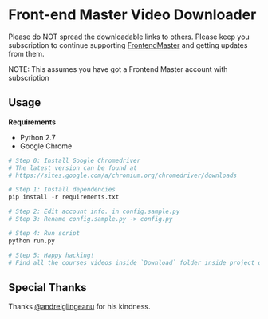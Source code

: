 # Front-end Master Video Downloader

Please do NOT spread the downloadable links to others. Please keep you subscription to continue supporting [FrontendMaster](https://frontendmasters.com/) and getting updates from them.

NOTE: This assumes you have got a Frontend Master account with subscription

## Usage

**Requirements**

- Python 2.7
- Google Chrome

```python
# Step 0: Install Google Chromedriver
# The latest version can be found at 
# https://sites.google.com/a/chromium.org/chromedriver/downloads

# Step 1: Install dependencies
pip install -r requirements.txt

# Step 2: Edit account info. in config.sample.py
# Step 3: Rename config.sample.py -> config.py

# Step 4: Run script
python run.py

# Step 5: Happy hacking!
# Find all the courses videos inside `Download` folder inside project directory
```

## Special Thanks

Thanks [@andreiglingeanu](https://github.com/andreiglingeanu) for his kindness.
